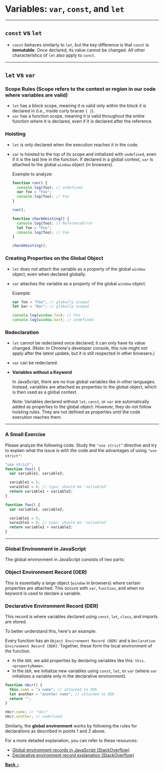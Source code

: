 # Variables: `var`, `const`, and `let`

---

## `const` vs `let`

- `const` behaves similarly to `let`, but the key difference is that `const` is **immutable**. Once declared, its value cannot be changed. All other characteristics of `let` also apply to `const`.

---

## `let` vs `var`

### **Scope Rules** (Scope refers to the context or region in our code where variables are valid)

- `let` has a block scope, meaning it is valid only within the block it is declared in (i.e., inside curly braces `{ }`).
- `var` has a function scope, meaning it is valid throughout the entire function where it is declared, even if it is declared after the reference.

### **Hoisting**

- `let` is only declared when the execution reaches it in the code.
- `var` is hoisted to the top of its scope and initialized with `undefined`, even if it is the last line in the function. If declared in a global context, `var` is attached to the global `window` object (in browsers).

  Example to analyze:

  ```js
  function run() {
    console.log(foo); // undefined
    var foo = "Foo";
    console.log(foo); // Foo
  }

  run();

  function checkHoisting() {
    console.log(foo); // ReferenceError
    let foo = "Foo";
    console.log(foo); // Foo
  }

  checkHoisting();
  ```

### **Creating Properties on the Global Object**

- `let` does not attach the variable as a property of the global `window` object, even when declared globally.
- `var` attaches the variable as a property of the global `window` object.

  Example:

  ```js
  var foo = "Foo"; // globally scoped
  let bar = "Bar"; // globally scoped

  console.log(window.foo); // Foo
  console.log(window.bar); // undefined
  ```

### **Redeclaration**

- `let` cannot be redeclared once declared; it can only have its value changed. (Note: In Chrome's developer console, this rule might not apply after the latest update, but it is still respected in other browsers.)
- `var` can be redeclared.

- **Variables without a Keyword**

  In JavaScript, there are no true global variables like in other languages. Instead, variables are attached as properties to the global object, which is then used as a global context.

  Note: Variables declared without `let`, `const`, or `var` are automatically added as properties to the global object. However, they do not follow hoisting rules. They are not defined as properties until the code execution reaches them.

---

### A Small Exercise

Please analyze the following code. Study the `"use strict"` directive and try to explain what the issue is with the code and the advantages of using `"use strict"`:

```js
"use strict";
function foo() {
  var variable1, variable2;

  variable1 = 5;
  varaible2 = 6; // typo: should be 'variable2'
  return variable1 + variable2;
}

function foo() {
  var variable1, variable2;

  variable1 = 5;
  varaible2 = 6; // typo: should be 'variable2'
  return variable1 + variable2;
}
```

---

### Global Environment in JavaScript

The global environment in JavaScript consists of two parts:

### **Object Environment Record (OER)**

This is essentially a large object (`window` in browsers) where certain properties are attached. This occurs with `var`, `function`, and when no keyword is used to declare a variable.

### **Declarative Environment Record (DER)**

This record is where variables declared using `const`, `let`, `class`, and imports are stored.

To better understand this, here's an example:

Every function has an `Object Environment Record (OER)` and a `Declarative Environment Record (DER)`. Together, these form the local environment of the function.

- In the `OER`, we add properties by declaring variables like this: `this.<propertyName>`.
- In the `DER`, we initialize new variables using `const`, `let`, or `var` (where `var` initializes a variable only in the declarative environment).

```js
function nbcr() {
  this.name = "a name"; // attached to OER
  let another = "another name"; // attached to DER
  return "";
}

nbcr.name; // "nbcr"
nbcr.another; // undefined
```

Similarly, the **global environment** works by following the rules for declarations as described in points 1 and 2 above.

For a more detailed explanation, you can refer to these resources:

- [Global environment records in JavaScript (StackOverflow)](https://stackoverflow.com/questions/44381045/where-does-the-browser-store-global-variables-defined-with-let-or-const#answer-44381701)
- [Declarative environment record explanation (StackOverflow)](https://stackoverflow.com/questions/20139050/what-really-is-a-declarative-environment-record-and-how-does-it-differ-from-an-a#answer-20140626)

[**Back** ⤴️](https://github.com/Stei-ITstudents/Javascript-Concepts_Before-ReactJs/tree/main#readme)
